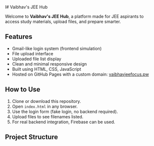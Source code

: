 l# Vaibhav's JEE Hub

Welcome to **Vaibhav's JEE Hub**, a platform made for JEE aspirants to access study materials, upload files, and prepare smarter.

## Features

- Gmail-like login system (frontend simulation)
- File upload interface
- Uploaded file list display
- Clean and minimal responsive design
- Built using HTML, CSS, JavaScript
- Hosted on GitHub Pages with a custom domain: [vaibhavjeefocus.pw](https://www.vaibhavjeefocus.pw)

## How to Use

1. Clone or download this repository.
2. Open `index.html` in any browser.
3. Use the login form (fake login, no backend required).
4. Upload files to see filenames listed.
5. For real backend integration, Firebase can be used.

## Project Structure